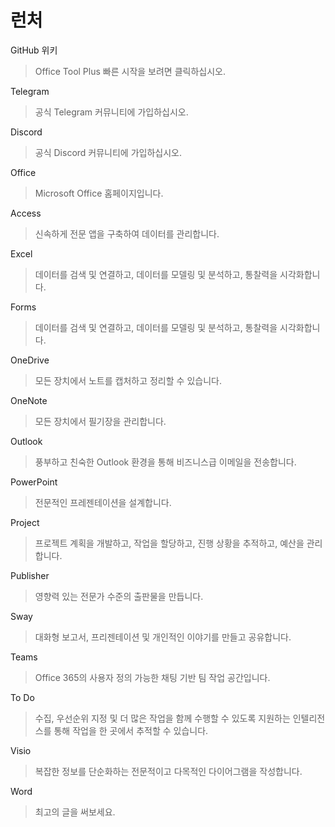 # 런처

GitHub 위키
> Office Tool Plus 빠른 시작을 보려면 클릭하십시오.

Telegram
> 공식 Telegram 커뮤니티에 가입하십시오.

Discord
> 공식 Discord 커뮤니티에 가입하십시오.

Office
> Microsoft Office 홈페이지입니다.

Access
> 신속하게 전문 앱을 구축하여 데이터를 관리합니다.

Excel
> 데이터를 검색 및 연결하고, 데이터를 모델링 및 분석하고, 통찰력을 시각화합니다.

Forms
> 데이터를 검색 및 연결하고, 데이터를 모델링 및 분석하고, 통찰력을 시각화합니다.

OneDrive
> 모든 장치에서 노트를 캡처하고 정리할 수 있습니다.

OneNote
> 모든 장치에서 필기장을 관리합니다.

Outlook
> 풍부하고 친숙한 Outlook 환경을 통해 비즈니스급 이메일을 전송합니다.

PowerPoint
> 전문적인 프레젠테이션을 설계합니다.

Project
> 프로젝트 계획을 개발하고, 작업을 할당하고, 진행 상황을 추적하고, 예산을 관리합니다.

Publisher
> 영향력 있는 전문가 수준의 출판물을 만듭니다.

Sway
> 대화형 보고서, 프리젠테이션 및 개인적인 이야기를 만들고 공유합니다.

Teams
> Office 365의 사용자 정의 가능한 채팅 기반 팀 작업 공간입니다.

To Do
> 수집, 우선순위 지정 및 더 많은 작업을 함께 수행할 수 있도록 지원하는 인텔리전스를 통해 작업을 한 곳에서 추적할 수 있습니다.

Visio
> 복잡한 정보를 단순화하는 전문적이고 다목적인 다이어그램을 작성합니다.

Word
> 최고의 글을 써보세요.
